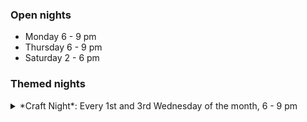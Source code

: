 ### Open nights

* Monday 6 - 9 pm
* Thursday 6 - 9 pm
* Saturday 2 - 6 pm

### Themed nights

<details class="themed-night" markdown=1><summary><span markdown=1>*Craft Night*</span>: Every 1st and 3rd Wednesday of the month, 6 - 9 pm</summary>

Alex H and Alfie will be opening up to do crafts, from sewing, clothes alterations, and upholstery, through origami, pom-pom making, felting, and more. Basically anything that doesn't involve a laptop!

Feel free to come to the space to do whatever you'd normally do, or join us in exploring craft and physical things! We are by no means experts but we can offer our knowledge and experience.

There are lots of needles, thread, and offcut material, so without bringing anything you could make a cushion, a clothes alteration, play with origami or pom-poms, or attempt a little leatherworking. Or, bring your own materials and give something crafty a go that you've been meaning to for a while!

Every 1st and 3rd Wednesday of the month from 6pm-9pm.

</details>

<!-- This will not show without js -->
<div id="next-days" style="margin-top: 1em; margin-bottom: 1em;"></div>

<script src="https://cdn.jsdelivr.net/npm/date-fns@4.1.0/cdn.min.js"></script>
<script src="https://cdn.jsdelivr.net/npm/rrule@2.8.1/dist/es5/rrule.min.js"></script>
<script>
    const dateFormat = "EEEE, do 'of' MMMM";
    // calculate future days
    const lookahead = "for 3";
    const pairs = {
        "Monday": `Every Monday ${lookahead}`,
        "Thursday": `Every Thursday ${lookahead}`,
        "Wednesday": `Every month on the 1st Wednesday and 3rd Wednesday ${lookahead}`,
        "Saturday": `Every Saturday ${lookahead}`,
    };
    const allSessions = Object.values(pairs).map(v => 
        rrule.RRule.fromText(v).all()
    ).flat().sort((a, b) => a - b).slice(0, 5);
    console.log(allSessions);
    // display future days
    const nextDays = document.getElementById("next-days");
    const title = document.createElement("h4");
    title.textContent = "Next few nights";
    title.style = "margin: 0; padding: 0;";
    nextDays.appendChild(title);
    const list = document.createElement("ul");
    allSessions.forEach(date => {
        const li = document.createElement("li");
        li.textContent = dateFns.format(date, dateFormat);
        list.appendChild(li);
    });
    nextDays.appendChild(list);

</script>